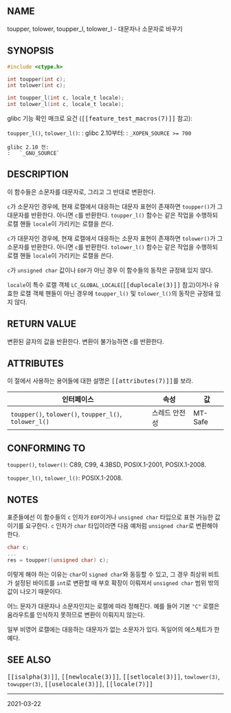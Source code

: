 ## NAME

toupper, tolower, toupper_l, tolower_l - 대문자나 소문자로 바꾸기

## SYNOPSIS

```c
#include <ctype.h>

int toupper(int c);
int tolower(int c);

int toupper_l(int c, locale_t locale);
int tolower_l(int c, locale_t locale);
```

glibc 기능 확인 매크로 요건 (<tt>[[feature_test_macros(7)]]</tt> 참고):

`toupper_l()`, `tolower_l()`:
:   glibc 2.10부터:
    :   `_XOPEN_SOURCE >= 700`

    glibc 2.10 전:
    :   `_GNU_SOURCE`

## DESCRIPTION

이 함수들은 소문자를 대문자로, 그리고 그 반대로 변환한다.

`c`가 소문자인 경우에, 현재 로캘에서 대응하는 대문자 표현이 존재하면 `toupper()`가 그 대문자를 반환한다. 아니면 `c`를 반환한다. `toupper_l()` 함수는 같은 작업을 수행하되 로캘 핸들 `locale`이 가리키는 로캘을 쓴다.

`c`가 대문자인 경우에, 현재 로캘에서 대응하는 소문자 표현이 존재하면 `tolower()`가 그 소문자를 반환한다. 아니면 `c`를 반환한다. `tolower_l()` 함수는 같은 작업을 수행하되 로캘 핸들 `locale`이 가리키는 로캘을 쓴다.

`c`가 `unsigned char` 값이나 `EOF`가 아닌 경우 이 함수들의 동작은 규정돼 있지 않다.

`locale`이 특수 로캘 객체 `LC_GLOBAL_LOCALE`(<tt>[[duplocale(3)]]</tt> 참고)이거나 유효한 로캘 객체 핸들이 아닌 경우에 `toupper_l()` 및 `tolower_l()`의 동작은 규정돼 있지 않다.

## RETURN VALUE

변환된 글자의 값을 반환한다. 변환이 불가능하면 `c`를 반환한다.

## ATTRIBUTES

이 절에서 사용하는 용어들에 대한 설명은 <tt>[[attributes(7)]]</tt>를 보라.

| 인터페이스 | 속성 | 값 |
| --- | --- | --- |
| `toupper()`, `tolower()`, `toupper_l()`, `tolower_l()` | 스레드 안전성 | MT-Safe |

## CONFORMING TO

`toupper()`, `tolower()`: C89, C99, 4.3BSD, POSIX.1-2001, POSIX.1-2008.

`toupper_l()`, `tolower_l()`: POSIX.1-2008.

## NOTES

표준들에선 이 함수들의 `c` 인자가 `EOF`이거나 `unsigned char` 타입으로 표현 가능한 값이기를 요구한다. `c` 인자가 `char` 타입이라면 다음 예처럼 `unsigned char`로 변환해야 한다.

```c
char c;
...
res = toupper((unsigned char) c);
```

이렇게 해야 하는 이유는 `char`이 `signed char`와 동등할 수 있고, 그 경우 최상위 비트가 설정된 바이트를 `int`로 변환할 때 부호 확장이 이뤄져서 `unsigned char` 범위 밖의 값이 나오기 때문이다.

어느 문자가 대문자나 소문자인지는 로캘에 따라 정해진다. 예를 들어 기본 `"C"` 로캘은 움라우트를 인식하지 못하므로 변환이 이뤄지지 않는다.

일부 비영어 로캘에는 대응하는 대문자가 없는 소문자가 있다. 독일어의 에스체트가 한 예다.

## SEE ALSO

<tt>[[isalpha(3)]]</tt>, <tt>[[newlocale(3)]]</tt>, <tt>[[setlocale(3)]]</tt>, `towlower(3)`, `towupper(3)`, <tt>[[uselocale(3)]]</tt>, <tt>[[locale(7)]]</tt>

----

2021-03-22
